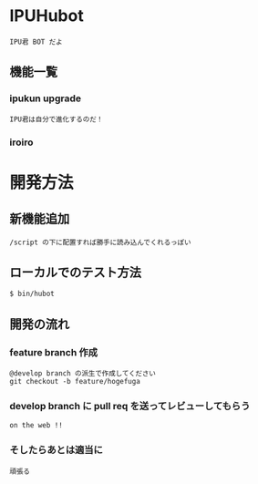 # IPUHubot
    IPU君 BOT だよ
## 機能一覧
### ipukun upgrade
    IPU君は自分で進化するのだ！
### iroiro

# 開発方法
## 新機能追加
    /script の下に配置すれば勝手に読み込んでくれるっぽい
## ローカルでのテスト方法
    $ bin/hubot
## 開発の流れ
### feature branch 作成
    @develop branch の派生で作成してください
    git checkout -b feature/hogefuga
### develop branch に pull req を送ってレビューしてもらう
    on the web !!
### そしたらあとは適当に
    頑張る
